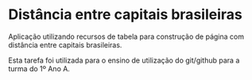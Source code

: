 # Distância entre capitais brasileiras
Aplicação utilizando recursos de tabela para construção de página com distância entre capitais brasileiras.

Esta tarefa foi utilizada para o ensino de utilização do git/github para a turma do 1º Ano A.
